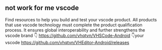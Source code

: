 ## not work for me vscode

Find resources to help you build and test your vscode product.
All products that use vscode technology must complete the product qualification process. It ensures global interoperability and further strengthens the vscode brand 👇
https://github.com/vhqtvn/VHSCode-Android
👇your vscode
https://github.com/vhqtvn/VHEditor-Android/releases